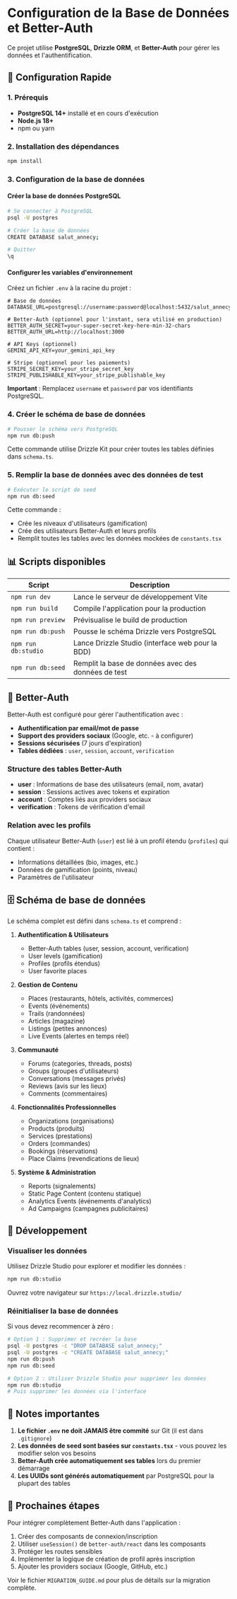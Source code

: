 # Configuration de la Base de Données et Better-Auth

Ce projet utilise **PostgreSQL**, **Drizzle ORM**, et **Better-Auth** pour gérer les données et l'authentification.

## 🚀 Configuration Rapide

### 1. Prérequis

- **PostgreSQL 14+** installé et en cours d'exécution
- **Node.js 18+**
- npm ou yarn

### 2. Installation des dépendances

```bash
npm install
```

### 3. Configuration de la base de données

#### Créer la base de données PostgreSQL

```bash
# Se connecter à PostgreSQL
psql -U postgres

# Créer la base de données
CREATE DATABASE salut_annecy;

# Quitter
\q
```

#### Configurer les variables d'environnement

Créez un fichier `.env` à la racine du projet :

```env
# Base de données
DATABASE_URL=postgresql://username:password@localhost:5432/salut_annecy

# Better-Auth (optionnel pour l'instant, sera utilisé en production)
BETTER_AUTH_SECRET=your-super-secret-key-here-min-32-chars
BETTER_AUTH_URL=http://localhost:3000

# API Keys (optionnel)
GEMINI_API_KEY=your_gemini_api_key

# Stripe (optionnel pour les paiements)
STRIPE_SECRET_KEY=your_stripe_secret_key
STRIPE_PUBLISHABLE_KEY=your_stripe_publishable_key
```

**Important** : Remplacez `username` et `password` par vos identifiants PostgreSQL.

### 4. Créer le schéma de base de données

```bash
# Pousser le schéma vers PostgreSQL
npm run db:push
```

Cette commande utilise Drizzle Kit pour créer toutes les tables définies dans `schema.ts`.

### 5. Remplir la base de données avec des données de test

```bash
# Exécuter le script de seed
npm run db:seed
```

Cette commande :
- Crée les niveaux d'utilisateurs (gamification)
- Crée des utilisateurs Better-Auth et leurs profils
- Remplit toutes les tables avec les données mockées de `constants.tsx`

## 📊 Scripts disponibles

| Script | Description |
|--------|-------------|
| `npm run dev` | Lance le serveur de développement Vite |
| `npm run build` | Compile l'application pour la production |
| `npm run preview` | Prévisualise le build de production |
| `npm run db:push` | Pousse le schéma Drizzle vers PostgreSQL |
| `npm run db:studio` | Lance Drizzle Studio (interface web pour la BDD) |
| `npm run db:seed` | Remplit la base de données avec des données de test |

## 🔐 Better-Auth

Better-Auth est configuré pour gérer l'authentification avec :

- **Authentification par email/mot de passe**
- **Support des providers sociaux** (Google, etc. - à configurer)
- **Sessions sécurisées** (7 jours d'expiration)
- **Tables dédiées** : `user`, `session`, `account`, `verification`

### Structure des tables Better-Auth

- **user** : Informations de base des utilisateurs (email, nom, avatar)
- **session** : Sessions actives avec tokens et expiration
- **account** : Comptes liés aux providers sociaux
- **verification** : Tokens de vérification d'email

### Relation avec les profils

Chaque utilisateur Better-Auth (`user`) est lié à un profil étendu (`profiles`) qui contient :
- Informations détaillées (bio, images, etc.)
- Données de gamification (points, niveau)
- Paramètres de l'utilisateur

## 🗄️ Schéma de base de données

Le schéma complet est défini dans `schema.ts` et comprend :

1. **Authentification & Utilisateurs**
   - Better-Auth tables (user, session, account, verification)
   - User levels (gamification)
   - Profiles (profils étendus)
   - User favorite places

2. **Gestion de Contenu**
   - Places (restaurants, hôtels, activités, commerces)
   - Events (événements)
   - Trails (randonnées)
   - Articles (magazine)
   - Listings (petites annonces)
   - Live Events (alertes en temps réel)

3. **Communauté**
   - Forums (categories, threads, posts)
   - Groups (groupes d'utilisateurs)
   - Conversations (messages privés)
   - Reviews (avis sur les lieux)
   - Comments (commentaires)

4. **Fonctionnalités Professionnelles**
   - Organizations (organisations)
   - Products (produits)
   - Services (prestations)
   - Orders (commandes)
   - Bookings (réservations)
   - Place Claims (revendications de lieux)

5. **Système & Administration**
   - Reports (signalements)
   - Static Page Content (contenu statique)
   - Analytics Events (événements d'analytics)
   - Ad Campaigns (campagnes publicitaires)

## 🔧 Développement

### Visualiser les données

Utilisez Drizzle Studio pour explorer et modifier les données :

```bash
npm run db:studio
```

Ouvrez votre navigateur sur `https://local.drizzle.studio/`

### Réinitialiser la base de données

Si vous devez recommencer à zéro :

```bash
# Option 1 : Supprimer et recréer la base
psql -U postgres -c "DROP DATABASE salut_annecy;"
psql -U postgres -c "CREATE DATABASE salut_annecy;"
npm run db:push
npm run db:seed

# Option 2 : Utiliser Drizzle Studio pour supprimer les données
npm run db:studio
# Puis supprimer les données via l'interface
```

## 📝 Notes importantes

1. **Le fichier `.env` ne doit JAMAIS être commité** sur Git (il est dans `.gitignore`)
2. **Les données de seed sont basées sur `constants.tsx`** - vous pouvez les modifier selon vos besoins
3. **Better-Auth crée automatiquement ses tables** lors du premier démarrage
4. **Les UUIDs sont générés automatiquement** par PostgreSQL pour la plupart des tables

## 🚧 Prochaines étapes

Pour intégrer complètement Better-Auth dans l'application :

1. Créer des composants de connexion/inscription
2. Utiliser `useSession()` de `better-auth/react` dans les composants
3. Protéger les routes sensibles
4. Implémenter la logique de création de profil après inscription
5. Ajouter les providers sociaux (Google, GitHub, etc.)

Voir le fichier `MIGRATION_GUIDE.md` pour plus de détails sur la migration complète.
